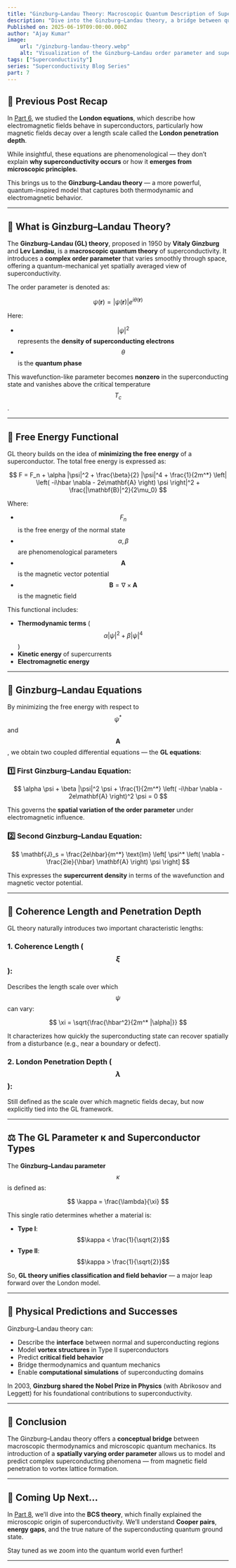 ```yaml
---
title: "Ginzburg–Landau Theory: Macroscopic Quantum Description of Superconductivity"
description: "Dive into the Ginzburg–Landau theory, a bridge between quantum mechanics and macroscopic superconducting behavior through the concept of an order parameter and energy minimization."
Published on: 2025-06-19T09:00:00.000Z
author: "Ajay Kumar"
image:
    url: "/ginzburg-landau-theory.webp"
    alt: "Visualization of the Ginzburg–Landau order parameter and superconducting coherence length"
tags: ["Superconductivity"]
series: "Superconductivity Blog Series"
part: 7
---
```


## 🔁 Previous Post Recap

In [Part 6](/london-equations-superconductivity), we studied the **London equations**, which describe how electromagnetic fields behave in superconductors, particularly how magnetic fields decay over a length scale called the **London penetration depth**.

While insightful, these equations are phenomenological — they don’t explain **why superconductivity occurs** or how it **emerges from microscopic principles**.

This brings us to the **Ginzburg–Landau theory** — a more powerful, quantum-inspired model that captures both thermodynamic and electromagnetic behavior.

---

## 🌌 What is Ginzburg–Landau Theory?

The **Ginzburg–Landau (GL) theory**, proposed in 1950 by **Vitaly Ginzburg** and **Lev Landau**, is a **macroscopic quantum theory** of superconductivity. It introduces a **complex order parameter** that varies smoothly through space, offering a quantum-mechanical yet spatially averaged view of superconductivity.

The order parameter is denoted as:

$$
\psi(\mathbf{r}) = |\psi(\mathbf{r})| e^{i\theta(\mathbf{r})}
$$

Here:

-   $$|\psi|^2$$ represents the **density of superconducting electrons**
-   $$\theta$$ is the **quantum phase**

This wavefunction-like parameter becomes **nonzero** in the superconducting state and vanishes above the critical temperature $$T_c$$.

---

## 🧮 Free Energy Functional

GL theory builds on the idea of **minimizing the free energy** of a superconductor. The total free energy is expressed as:

$$
F = F_n + \alpha |\psi|^2 + \frac{\beta}{2} |\psi|^4 + \frac{1}{2m^*} \left| \left( -i\hbar \nabla - 2e\mathbf{A} \right) \psi \right|^2 + \frac{|\mathbf{B}|^2}{2\mu_0}
$$

Where:

-   $$F_n$$ is the free energy of the normal state
-   $$\alpha, \beta$$ are phenomenological parameters
-   $$\mathbf{A}$$ is the magnetic vector potential
-   $$\mathbf{B} = \nabla \times \mathbf{A}$$ is the magnetic field

This functional includes:

-   **Thermodynamic terms** ($$\alpha |\psi|^2 + \beta |\psi|^4$$)
-   **Kinetic energy** of supercurrents
-   **Electromagnetic energy**

---

## 🧾 Ginzburg–Landau Equations

By minimizing the free energy with respect to $$\psi^*$$ and $$\mathbf{A}$$, we obtain two coupled differential equations — the **GL equations**:

### 1️⃣ First Ginzburg–Landau Equation:

$$
\alpha \psi + \beta |\psi|^2 \psi + \frac{1}{2m^*} \left( -i\hbar \nabla - 2e\mathbf{A} \right)^2 \psi = 0
$$

This governs the **spatial variation of the order parameter** under electromagnetic influence.

### 2️⃣ Second Ginzburg–Landau Equation:

$$
\mathbf{J}_s = \frac{2e\hbar}{m^*} \text{Im} \left[ \psi^* \left( \nabla - \frac{2ie}{\hbar} \mathbf{A} \right) \psi \right]
$$

This expresses the **supercurrent density** in terms of the wavefunction and magnetic vector potential.

---

## 📏 Coherence Length and Penetration Depth

GL theory naturally introduces two important characteristic lengths:

### 1. **Coherence Length** ($$\xi$$):

Describes the length scale over which $$\psi$$ can vary:

$$
\xi = \sqrt{\frac{\hbar^2}{2m^* |\alpha|}}
$$

It characterizes how quickly the superconducting state can recover spatially from a disturbance (e.g., near a boundary or defect).

### 2. **London Penetration Depth** ($$\lambda$$):

Still defined as the scale over which magnetic fields decay, but now explicitly tied into the GL framework.

---

## ⚖️ The GL Parameter κ and Superconductor Types

The **Ginzburg–Landau parameter** $$\kappa$$ is defined as:

$$
\kappa = \frac{\lambda}{\xi}
$$

This single ratio determines whether a material is:

-   **Type I**: $$\kappa < \frac{1}{\sqrt{2}}$$
-   **Type II**: $$\kappa > \frac{1}{\sqrt{2}}$$

So, **GL theory unifies classification and field behavior** — a major leap forward over the London model.

---

## 🧪 Physical Predictions and Successes

Ginzburg–Landau theory can:

-   Describe the **interface** between normal and superconducting regions
-   Model **vortex structures** in Type II superconductors
-   Predict **critical field behavior**
-   Bridge thermodynamics and quantum mechanics
-   Enable **computational simulations** of superconducting domains

In 2003, **Ginzburg shared the Nobel Prize in Physics** (with Abrikosov and Leggett) for his foundational contributions to superconductivity.

---

## 📘 Conclusion

The Ginzburg–Landau theory offers a **conceptual bridge** between macroscopic thermodynamics and microscopic quantum mechanics. Its introduction of a **spatially varying order parameter** allows us to model and predict complex superconducting phenomena — from magnetic field penetration to vortex lattice formation.

---

## 🔮 Coming Up Next…

In [Part 8](/bcs-theory-cooper-pairs), we’ll dive into the **BCS theory**, which finally explained the microscopic origin of superconductivity. We’ll understand **Cooper pairs**, **energy gaps**, and the true nature of the superconducting quantum ground state.

Stay tuned as we zoom into the quantum world even further!

---
